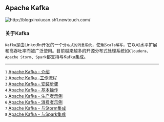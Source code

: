 
<h2 id="Apache-Kafka"><a href="#Apache-Kafka" class="headerlink" title="Apache Kafka"></a>Apache Kafka</h2><p><img src="http://osewdhh4j.bkt.clouddn.com/Apache-kafka0.png" alt="http://blogxinxiucan.sh1.newtouch.com/"></p>
<h3 id="关于Kafka"><a href="#关于Kafka" class="headerlink" title="关于Kafka"></a>关于Kafka</h3><p><code>Kafka</code>是由LinkedIn开发的一个<code>分布式的消息系统</code>，使用<code>Scala编写</code>，它以可水平扩展和高吞吐率而被广泛使用。目前越来越多的开源分布式处理系统如<code>Cloudera</code>、<code>Apache Storm</code>、<code>Spark</code>都支持与Kafka集成。</p>
<hr>

<p><code>1</code> <a href="http://blogxinxiucan.sh1.newtouch.com/2017/07/12/Apache-Kafka-%E4%BB%8B%E7%BB%8D/">Apache Kafka - 介绍</a><br><code>2</code> <a href="http://blogxinxiucan.sh1.newtouch.com/2017/07/12/Apache-Kafka-%E5%B7%A5%E4%BD%9C%E6%B5%81%E7%A8%8B/">Apache Kafka -工作流程</a><br><code>3</code> <a href="http://blogxinxiucan.sh1.newtouch.com/2017/07/13/Apache-Kafka-%E5%AE%89%E8%A3%85%E6%AD%A5%E9%AA%A4/">Apache Kafka - 安装步骤</a><br><code>4</code> <a href="http://blogxinxiucan.sh1.newtouch.com/2017/07/13/Apache-Kafka-%E5%9F%BA%E6%9C%AC%E6%93%8D%E4%BD%9C/">Apache Kafka - 基本操作</a><br><code>5</code> <a href="http://blogxinxiucan.sh1.newtouch.com/2017/07/13/Apache-Kafka-%E7%94%9F%E4%BA%A7%E8%80%85%E7%A4%BA%E4%BE%8B/">Apache Kafka - 生产者示例</a><br><code>6</code> <a href="http://blogxinxiucan.sh1.newtouch.com/2017/07/14/Apache-Kafka-%E6%B6%88%E8%B4%B9%E8%80%85%E7%A4%BA%E4%BE%8B/">Apache Kafka - 消费者示例</a><br><code>7</code> <a href="http://blogxinxiucan.sh1.newtouch.com/2017/07/14/Apache-Kafka-%E4%B8%8EStorm%E9%9B%86%E6%88%90/">Apache Kafka - 与Storm集成</a><br><code>8</code> <a href="http://blogxinxiucan.sh1.newtouch.com/2017/07/14/Apache-Kafka-%E4%B8%8ESpark%E9%9B%86%E6%88%90/">Apache Kafka - 与Spark集成</a></p>




<br/><br/><br/>




<!--PC版-->
<div id="SOHUCS" sid="lab20170705"></div>
<script charset="utf-8" type="text/javascript" src="https://changyan.sohu.com/upload/changyan.js" ></script>
<script type="text/javascript">
window.changyan.api.config({
appid: 'cyt4MuLGq',
conf: 'prod_8287cf86c4ae41b3bae429adf7b76fde'
});
</script>


